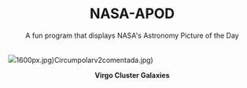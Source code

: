 <div align="center">
  <h1>
    NASA-APOD
  </h1>
</div>
  
<div align="center">
  A fun program that displays NASA's Astronomy Picture of the Day
</div>

<br>

![](https://apod.nasa.gov/apod/image/2305/virgoCL2048.jpg)1600px.jpg)Circumpolarv2comentada.jpg)

<p align = "center">
  <b>Virgo Cluster Galaxies</b>
</p>

